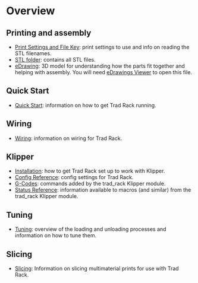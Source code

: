 # Overview

## Printing and assembly
- [Print Settings and File Key](/Print_Settings_and_File_Key.txt):
  print settings to use and info on reading the STL filenames.
- [STL folder](/STLs): contains all STL files.
- [eDrawing](/eDrawings): 3D model for understanding how the parts
  fit together and helping with assembly. You will need [eDrawings
  Viewer](https://www.edrawingsviewer.com/) to open this file.

## Quick Start
- [Quick Start](Quick_Start.md): information on how to get
  Trad Rack running.

## Wiring
- [Wiring](Wiring.md): information on wiring for Trad Rack.

## Klipper
- [Installation](klipper/Installation.md): how to get Trad Rack set up
  to work with Klipper.
- [Config Reference](klipper/Config_Reference.md): config settings for
  Trad Rack.
- [G-Codes](klipper/G-Codes.md): commands added by the trad_rack
  Klipper module.
- [Status Reference](klipper/Status_Reference.md): information
  available to macros (and similar) from the trad_rack Klipper module.

## Tuning
- [Tuning](Tuning.md): overview of the loading and unloading
  processes and information on how to tune them.

## Slicing
- [Slicing](slicing/Slicing.md): Information on slicing multimaterial
  prints for use with Trad Rack.
